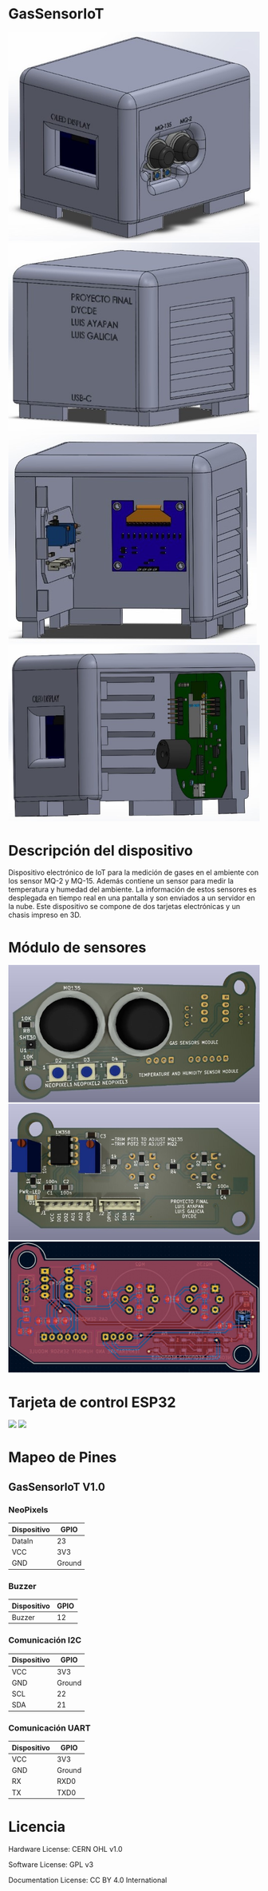# GasSensorIoT

![](/img/frontview.jpeg)
![](/img/backview.jpeg)
![](/img/inside.jpeg)
![](/img/inside2.jpeg)

# Descripción del dispositivo

Dispositivo electrónico de IoT para la medición de gases en el ambiente con los sensor MQ-2 y MQ-15. Además contiene un sensor para medir la temperatura y humedad del ambiente. La información de estos sensores es desplegada en tiempo real en una pantalla y son enviados a un servidor en la nube. Este dispositivo se compone de dos tarjetas electrónicas y un chasis impreso en 3D.

# Módulo de sensores

![](/img/pcbsensor3dfront.jpeg)
![](/img/pcbsensor3d.jpeg)
![](/img/pcbsensorlayout.jpeg)

# Tarjeta de control ESP32

![](/img/ESP32kit.jpeg)
![](/img/esp32kit2d.jpeg)

# Mapeo de Pines

## GasSensorIoT V1.0 

### NeoPixels
Dispositivo | GPIO 
--- | --- 
DataIn | 23
VCC | 3V3
GND | Ground

### Buzzer
Dispositivo | GPIO 
--- | --- 
Buzzer | 12

### Comunicación I2C
Dispositivo | GPIO 
--- | --- 
VCC | 3V3
GND | Ground
SCL | 22
SDA | 21

### Comunicación UART
Dispositivo | GPIO 
--- | --- 
VCC | 3V3
GND | Ground
RX | RXD0
TX | TXD0


# Licencia

Hardware License: CERN OHL v1.0

Software License: GPL v3

Documentation License: CC BY 4.0 International
